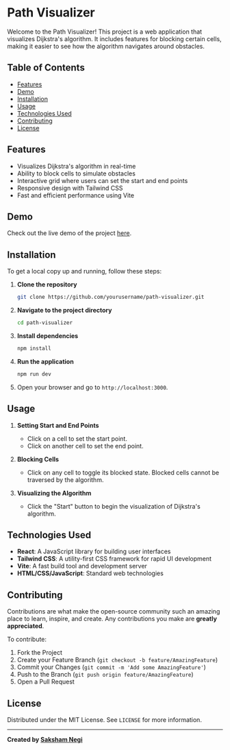 # Path Visualizer

Welcome to the Path Visualizer! This project is a web application that visualizes Dijkstra's algorithm. It includes features for blocking certain cells, making it easier to see how the algorithm navigates around obstacles.

## Table of Contents

- [Features](#features)
- [Demo](#demo)
- [Installation](#installation)
- [Usage](#usage)
- [Technologies Used](#technologies-used)
- [Contributing](#contributing)
- [License](#license)

## Features

- Visualizes Dijkstra's algorithm in real-time
- Ability to block cells to simulate obstacles
- Interactive grid where users can set the start and end points
- Responsive design with Tailwind CSS
- Fast and efficient performance using Vite

## Demo

Check out the live demo of the project [here](#).

## Installation

To get a local copy up and running, follow these steps:

1. **Clone the repository**
    ```bash
    git clone https://github.com/yourusername/path-visualizer.git
    ```

2. **Navigate to the project directory**
    ```bash
    cd path-visualizer
    ```

3. **Install dependencies**
    ```bash
    npm install
    ```

4. **Run the application**
    ```bash
    npm run dev
    ```

5. Open your browser and go to `http://localhost:3000`.

## Usage

1. **Setting Start and End Points**
   - Click on a cell to set the start point.
   - Click on another cell to set the end point.

2. **Blocking Cells**
   - Click on any cell to toggle its blocked state. Blocked cells cannot be traversed by the algorithm.

3. **Visualizing the Algorithm**
   - Click the "Start" button to begin the visualization of Dijkstra's algorithm.

## Technologies Used

- **React**: A JavaScript library for building user interfaces
- **Tailwind CSS**: A utility-first CSS framework for rapid UI development
- **Vite**: A fast build tool and development server
- **HTML/CSS/JavaScript**: Standard web technologies

## Contributing

Contributions are what make the open-source community such an amazing place to learn, inspire, and create. Any contributions you make are **greatly appreciated**.

To contribute:

1. Fork the Project
2. Create your Feature Branch (`git checkout -b feature/AmazingFeature`)
3. Commit your Changes (`git commit -m 'Add some AmazingFeature'`)
4. Push to the Branch (`git push origin feature/AmazingFeature`)
5. Open a Pull Request

## License

Distributed under the MIT License. See `LICENSE` for more information.

---

**Created by [Saksham Negi](https://github.com/snmath-pi)**


